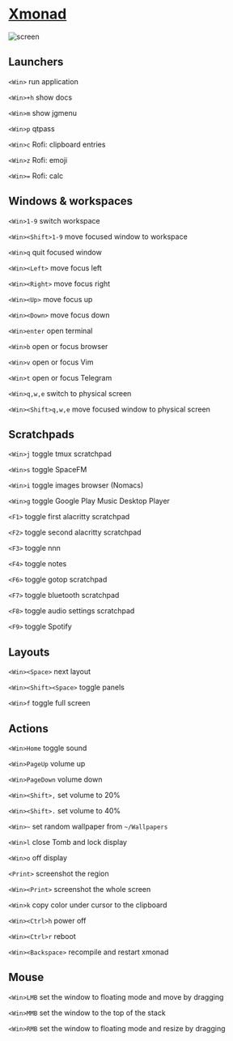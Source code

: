 # [Xmonad](https://github.com/ksevelyar/idempotent-desktop/blob/mast../services/x/xmonad.nix)

![screen](https://i.imgur.com/fWKORz4.png)

## Launchers

`<Win>` run application

`<Win>+h` show docs

`<Win>m` show jgmenu

`<Win>p` qtpass

`<Win>c` Rofi: clipboard entries

`<Win>z` Rofi: emoji

`<Win>=` Rofi: calc

## Windows & workspaces

`<Win>1-9` switch workspace

`<Win><Shift>1-9` move focused window to workspace

`<Win>q` quit focused window

`<Win><Left>` move focus left

`<Win><Right>` move focus right

`<Win><Up>` move focus up

`<Win><Down>` move focus down

`<Win>enter` open terminal

`<Win>b` open or focus browser

`<Win>v` open or focus Vim

`<Win>t` open or focus Telegram

`<Win>q,w,e` switch to physical screen

`<Win><Shift>q,w,e` move focused window to physical screen

## Scratchpads

`<Win>j` toggle tmux scratchpad

`<Win>s` toggle SpaceFM

`<Win>i` toggle images browser (Nomacs)

`<Win>g` toggle Google Play Music Desktop Player

`<F1>` toggle first alacritty scratchpad

`<F2>` toggle second alacritty scratchpad

`<F3>` toggle nnn

`<F4>` toggle notes

`<F6>` toggle gotop scratchpad

`<F7>` toggle bluetooth scratchpad

`<F8>` toggle audio settings scratchpad

`<F9>` toggle Spotify

## Layouts

`<Win><Space>` next layout

`<Win><Shift><Space>` toggle panels

`<Win>f` toggle full screen

## Actions

`<Win>Home` toggle sound

`<Win>PageUp` volume up

`<Win>PageDown` volume down

`<Win><Shift>,` set volume to 20%

`<Win><Shift>.` set volume to 40%

`<Win>~` set random wallpaper from `~/Wallpapers`

`<Win>l` close Tomb and lock display

`<Win>o` off display

`<Print>` screenshot the region

`<Win><Print>` screenshot the whole screen

`<Win>k` copy color under cursor to the clipboard

`<Win><Ctrl>h` power off

`<Win><Ctrl>r` reboot

`<Win><Backspace>` recompile and restart xmonad

## Mouse

`<Win>LMB` set the window to floating mode and move by dragging

`<Win>MMB` set the window to the top of the stack

`<Win>RMB` set the window to floating mode and resize by dragging
